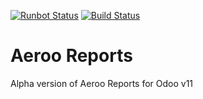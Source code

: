 [![Runbot Status](https://runbot.odoo-community.org/runbot/badge/flat/250/11.0.svg)](https://runbot.odoo-community.org/runbot/repo/github-com-oca-server-ux-250)
[![Build Status](https://travis-ci.org/aeroo/aeroo_reports.svg?branch=11.0)](https://travis-ci.org/aeroo/aeroo_reports)

Aeroo Reports
=============

Alpha version of Aeroo Reports for Odoo v11
